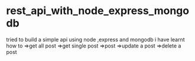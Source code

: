 # rest_api_with_node_express_mongodb
tried to build a simple api using node ,express and mongodb
i have learnt how to 
=>get all post
=>get single post
=>post
=>update a post
=>delete a post
 
